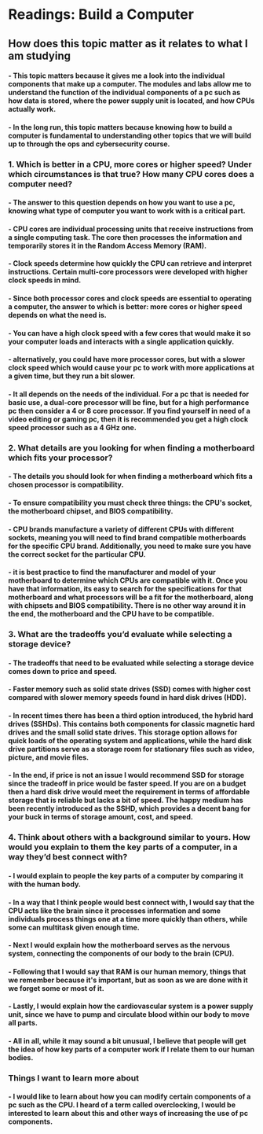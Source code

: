 # Readings: Build a Computer
## How does this topic matter as it relates to what I am studying
#### - This topic matters because it gives me a look into the individual components that make up a computer. The modules and labs allow me to understand the function of the individual components of a pc such as how data is stored, where the power supply unit is located, and how CPUs actually work. 
#### - In the long run, this topic matters because knowing how to build a computer is fundamental to understanding other topics that we will build up to through the ops and cybersecurity course.  
### 1. Which is better in a CPU, more cores or higher speed? Under which circumstances is that true? How many CPU cores does a computer need?
#### - The answer to this question depends on how you want to use a pc, knowing what type of computer you want to work with is a critical part.
#### - CPU cores are individual processing units that receive instructions from a single computing task. The core then processes the information and temporarily stores it in the Random Access Memory (RAM).
#### - Clock speeds determine how quickly the CPU can retrieve and interpret instructions. Certain multi-core processors were developed with higher clock speeds in mind.
#### - Since both processor cores and clock speeds are essential to operating a computer, the answer to which is better: more cores or higher speed depends on what the need is.
#### - You can have a high clock speed with a few cores that would make it so your computer loads and interacts with a single application quickly.
#### - alternatively, you could have more processor cores, but with a slower clock speed which would cause your pc to work with more applications at a given time, but they run a bit slower.
#### - It all depends on the needs of the individual. For a pc that is needed for basic use, a dual-core processor will be fine, but for a high performance pc then consider a 4 or 8 core processor. If you find yourself in need of a video editing or gaming pc, then it is recommended you get a high clock speed processor such as a 4 GHz one.
### 2. What details are you looking for when finding a motherboard which fits your processor?
#### - The details you should look for when finding a motherboard which fits a chosen processor is compatibility.
#### - To ensure compatibility you must check three things: the CPU's socket, the motherboard chipset, and BIOS compatibility.
#### - CPU brands manufacture a variety of different CPUs with different sockets, meaning you will need to find brand compatible motherboards for the specific CPU brand. Additionally, you need to make sure you have the correct socket for the particular CPU.
#### - it is best practice to find the manufacturer and model of your motherboard to determine which CPUs are compatible with it. Once you have that information, its easy to search for the specifications for that motherboard and what processors will be a fit for the motherboard, along with chipsets and BIOS compatibility. There is no other way around it in the end, the motherboard and the CPU have to be compatible.
### 3. What are the tradeoffs you’d evaluate while selecting a storage device?
#### - The tradeoffs that need to be evaluated while selecting a storage device comes down to price and speed.
#### - Faster memory such as solid state drives (SSD) comes with higher cost compared with slower memory speeds found in hard disk drives (HDD).
#### - In recent times there has been a third option introduced, the hybrid hard drives (SSHDs). This contains both components for classic magnetic hard drives and the small solid state drives. This storage option allows for quick loads of the operating system and applications, while the hard disk drive partitions serve as a storage room for stationary files such as video, picture, and movie files.
#### - In the end, if price is not an issue I would recommend SSD for storage since the tradeoff in price would be faster speed. If you are on a budget then a hard disk drive would meet the requirement in terms of affordable storage that is reliable but lacks a bit of speed. The happy medium has been recently introduced as the SSHD, which provides a decent bang for your buck in terms of storage amount, cost, and speed.
### 4. Think about others with a background similar to yours. How would you explain to them the key parts of a computer, in a way they’d best connect with?
#### - I would explain to people the key parts of a computer by comparing it with the human body.
#### - In a way that I think people would best connect with, I would say that the CPU acts like the brain since it processes information and some individuals process things one at a time more quickly than others, while some can multitask given enough time.
#### - Next I would explain how the motherboard serves as the nervous system, connecting the components of our body to the brain (CPU).
#### - Following that I would say that RAM is our human memory, things that we remember because it's important, but as soon as we are done with it we forget some or most of it.
#### - Lastly, I would explain how the cardiovascular system is a power supply unit, since we have to pump and circulate blood within our body to move all parts.
#### - All in all, while it may sound a bit unusual, I believe that people will get the idea of how key parts of a computer work if I relate them to our human bodies.
### Things I want to learn more about
#### - I would like to learn about how you can modify certain components of a pc such as the CPU. I heard of a term called overclocking, I would be interested to learn about this and other ways of increasing the use of pc components.
